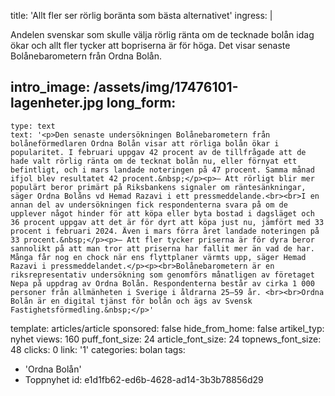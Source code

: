 title: 'Allt fler ser rörlig boränta som bästa alternativet'
ingress: |
  <p>Andelen svenskar som skulle välja rörlig ränta om de tecknade bolån idag ökar och allt fler tycker att bopriserna är för höga. Det visar senaste Bolånebarometern från Ordna Bolån.
  </p>
  
intro_image: /assets/img/17476101-lagenheter.jpg
long_form:
  -
    type: text
    text: '<p>Den senaste undersökningen Bolånebarometern från bolåneförmedlaren Ordna Bolån visar att rörliga bolån ökar i popularitet. I februari uppgav 42 procent av de tillfrågade att de hade valt rörlig ränta om de tecknat bolån nu, eller förnyat ett befintligt, och i mars landade noteringen på 47 procent. Samma månad ifjol blev resultatet 42 procent.&nbsp;</p><p>– Att rörligt blir mer populärt beror primärt på Riksbankens signaler om räntesänkningar, säger Ordna Bolåns vd Hemad Razavi i ett pressmeddelande.<br><br>I en annan del av undersökningen fick respondenterna svara på om de upplever något hinder för att köpa eller byta bostad i dagsläget och 36 procent uppgav att det är för dyrt att köpa just nu, jämfört med 33 procent i februari 2024. Även i mars förra året landade noteringen på 33 procent.&nbsp;</p><p>– Att fler tycker priserna är för dyra beror sannolikt på att man tror att priserna har fallit mer än vad de har. Många får nog en chock när ens flyttplaner värmts upp, säger Hemad Razavi i pressmeddelandet.</p><p><br>Bolånebarometern är en riksrepresentativ undersökning som genomförs månatligen av företaget Nepa på uppdrag av Ordna Bolån. Respondenterna består av cirka 1 000 personer från allmänheten i Sverige i åldrarna 25–59 år. <br><br>Ordna Bolån är en digital tjänst för bolån och ägs av Svensk Fastighetsförmedling.&nbsp;</p>'
template: articles/article
sponsored: false
hide_from_home: false
artikel_typ: nyhet
views: 160
puff_font_size: 24
article_font_size: 24
topnews_font_size: 48
clicks: 0
link: '1'
categories: bolan
tags:
  - 'Ordna Bolån'
  - Toppnyhet
id: e1d1fb62-ed6b-4628-ad14-3b3b78856d29
